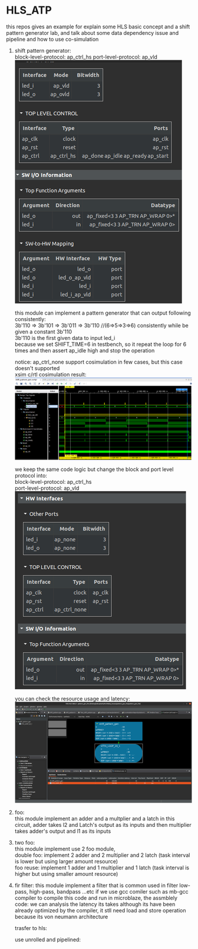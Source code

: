 # HLS_ATP
this repos gives an example for explain some HLS basic concept and a shift pattern generator lab, and talk about some data dependency issue and pipeline and how to use co-simulation  


1. shift pattern generator:  
   block-level-protocol: ap_ctrl_hs 
   port-level-protocol: ap_vld    
   ![alt text](https://github.com/joshuahwfwEE/HLS_ATP/blob/main/shift_pattern_ap_ctrl_hs.png?raw=true)
   
   this module can implement a pattern generator that can output following consistently:  
   3b'110 => 3b'101 => 3b'011 => 3b'110  //(6=>5=>3=>6) consistently while be given a constant 3b'110  
   3b'110 is the first given data to input led_i  
   because we set SHIFT_TIME=6 in testbench, so it repeat the loop for 6 times and then assert ap_idle high and stop the operation
   
   notice: ap_ctrl_none support cosimulation in few cases, but this case doesn't supported  
   xsim c/rtl cosimulation result:  
   ![alt text](https://github.com/joshuahwfwEE/HLS_ATP/blob/main/HLS_shift_pattern1.png?raw=true)  

   we keep the same code logic but change the block and port level protocol into:  
   block-level-protocol: ap_ctrl_hs  
   port-level-protocol: ap_vld  
   ![alt text](https://github.com/joshuahwfwEE/HLS_ATP/blob/main/shift_pattern_ap_ctrl_none.png?raw=true)

   you can check the resource usage and latency:  
   ![alt text](https://github.com/joshuahwfwEE/HLS_ATP/blob/main/synthesis_graph.png?raw=true)  

   
3. foo:  
   this module implement an adder and a multplier and a latch in this circuit,
   adder takes l2 and Latch's output as its inputs and then multiplier takes adder's output and l1 as its inputs

4. two foo:  
   this module implement use 2 foo module,  
   double foo: implement 2 adder and 2 multiplier and 2 latch (task interval is lower but using larger amount resource)  
   foo reuse: implement 1 adder and 1 multiplier and 1 latch (task interval is higher but using smaller amount resource)  

5. fir filter:
   this module implement a filter that is common used in filter low-pass, high-pass, bandpass ...etc
   if we use gcc comiler such as mb-gcc compiler to compile this code and run in microblaze,
   the assmblely code:
   we can analysis the latency its takes although its have been already optimized by the compiler, it stll need load and store operation because its von neumann architecture

   trasfer to hls:

   use unrolled and pipelined:
   
